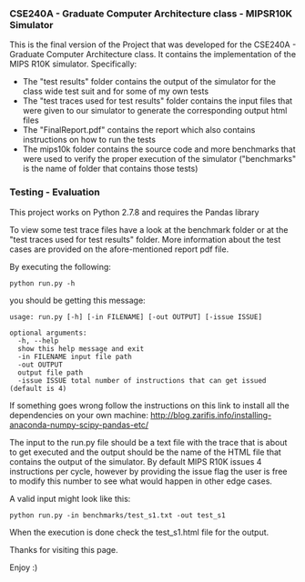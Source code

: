 ### CSE240A - Graduate Computer Architecture class - MIPSR10K Simulator

This is the final version of the Project that was developed for the CSE240A - Graduate Computer Architecture class. It contains the implementation of the MIPS R10K simulator. Specifically:

* The "test results" folder contains the output of the simulator for the class wide test suit and for some of my own tests
* The "test traces used for test results" folder contains the input files that were given to our simulator to generate the corresponding output html files
* The "FinalReport.pdf" contains the report which also contains instructions on how to run the tests
* The mips10k folder contains the source code and more benchmarks that were used to verify the proper execution of the simulator ("benchmarks" is the name of folder that contains those tests)


### Testing - Evaluation

This project works on Python 2.7.8 and requires the Pandas library

To view some test trace files have a look at the benchmark folder or at the "test traces used for test results" folder. More information about the test cases are provided on the afore-mentioned report pdf file.

By executing the following:
	
    python run.py -h
    
you should be getting this message:

	usage: run.py [-h] [-in FILENAME] [-out OUTPUT] [-issue ISSUE]

	optional arguments:
	  -h, --help
	  show this help message and exit
	  -in FILENAME input file path
	  -out OUTPUT
	  output file path
	  -issue ISSUE total number of instructions that can get issued (default is 4)

If something goes wrong follow the instructions on this link to install all the dependencies on your own machine: http://blog.zarifis.info/installing-anaconda-numpy-scipy-pandas-etc/

The input to the run.py file should be a text file with the trace that is about to get executed and the output should be the name of the HTML file that contains the output of the simulator. By default MIPS R10K issues 4 instructions per cycle, however by providing the issue flag the user is free to modify this number to see what would happen in other edge cases.

A valid input might look like this:

	python run.py -in benchmarks/test_s1.txt -out test_s1
    
When the execution is done check the test_s1.html file for the output.

Thanks for visiting this page.

Enjoy :)


